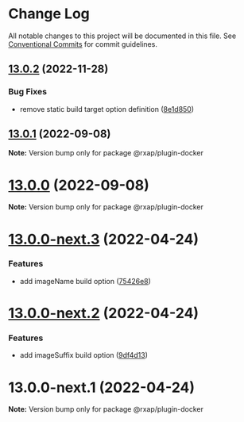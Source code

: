 # Change Log

All notable changes to this project will be documented in this file.
See [Conventional Commits](https://conventionalcommits.org) for commit guidelines.

## [13.0.2](https://gitlab.com/rxap/schematics/compare/@rxap/plugin-docker@13.0.1...@rxap/plugin-docker@13.0.2) (2022-11-28)


### Bug Fixes

* remove static build target option definition ([8e1d850](https://gitlab.com/rxap/schematics/commit/8e1d8508044ac8ad2edeb6b5b6797ebf313b77ce))





## [13.0.1](https://gitlab.com/rxap/schematics/compare/@rxap/plugin-docker@13.0.0...@rxap/plugin-docker@13.0.1) (2022-09-08)

**Note:** Version bump only for package @rxap/plugin-docker





# [13.0.0](https://gitlab.com/rxap/schematics/compare/@rxap/plugin-docker@13.0.0-next.3...@rxap/plugin-docker@13.0.0) (2022-09-08)

**Note:** Version bump only for package @rxap/plugin-docker





# [13.0.0-next.3](https://gitlab.com/rxap/schematics/compare/@rxap/plugin-docker@13.0.0-next.2...@rxap/plugin-docker@13.0.0-next.3) (2022-04-24)


### Features

* add imageName build option ([75426e8](https://gitlab.com/rxap/schematics/commit/75426e838db8a38045ebc320641b5e0230e0984a))





# [13.0.0-next.2](https://gitlab.com/rxap/schematics/compare/@rxap/plugin-docker@13.0.0-next.1...@rxap/plugin-docker@13.0.0-next.2) (2022-04-24)


### Features

* add imageSuffix build option ([9df4d13](https://gitlab.com/rxap/schematics/commit/9df4d13856d42bf097e9439ec2ca316915f594a6))





# 13.0.0-next.1 (2022-04-24)

**Note:** Version bump only for package @rxap/plugin-docker
